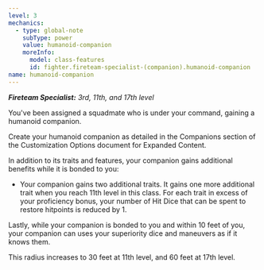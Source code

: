 ```yaml
---
level: 3
mechanics:
  - type: global-note
    subType: power
    value: humanoid-companion
    moreInfo:
      model: class-features
      id: fighter.fireteam-specialist-(companion).humanoid-companion
name: humanoid-companion
---
```

_**Fireteam Specialist:** 3rd, 11th, and 17th level_
You've been assigned a squadmate who is under your command, gaining a humanoid companion.
Create your humanoid companion as detailed in the Companions section of the Customization Options document for Expanded Content.
In addition to its traits and features, your companion gains additional benefits while it is bonded to you:
- Your companion gains two additional traits. It gains one more additional trait when you reach 11th level in this class. For each trait in excess of your proficiency bonus, your number of Hit Dice that can be spent to restore hitpoints is reduced by 1.
Lastly, while your companion is bonded to you and within 10 feet of you, your companion can uses your superiority dice and maneuvers as if it knows them.
This radius increases to 30 feet at 11th level, and 60 feet at 17th level. 